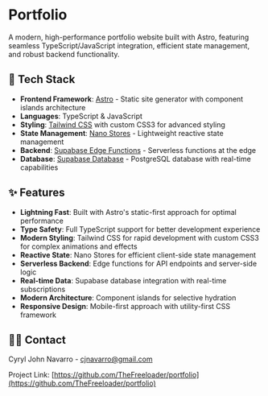 # Portfolio

A modern, high-performance portfolio website built with Astro, featuring seamless TypeScript/JavaScript integration, efficient state management, and robust backend functionality.

## 🚀 Tech Stack

- **Frontend Framework**: [Astro](https://astro.build/) - Static site generator with component islands architecture
- **Languages**: TypeScript & JavaScript
- **Styling**: [Tailwind CSS](https://tailwindcss.com/) with custom CSS3 for advanced styling
- **State Management**: [Nano Stores](https://github.com/nanostores/nanostores) - Lightweight reactive state management
- **Backend**: [Supabase Edge Functions](https://supabase.com/docs/guides/functions) - Serverless functions at the edge
- **Database**: [Supabase Database](https://supabase.com/docs/guides/database) - PostgreSQL database with real-time capabilities

## ✨ Features

- **Lightning Fast**: Built with Astro's static-first approach for optimal performance
- **Type Safety**: Full TypeScript support for better development experience
- **Modern Styling**: Tailwind CSS for rapid development with custom CSS3 for complex animations and effects
- **Reactive State**: Nano Stores for efficient client-side state management
- **Serverless Backend**: Edge functions for API endpoints and server-side logic
- **Real-time Data**: Supabase database integration with real-time subscriptions
- **Modern Architecture**: Component islands for selective hydration
- **Responsive Design**: Mobile-first approach with utility-first CSS framework

## 🙋‍♂️ Contact

Cyryl John Navarro - [cjnavarro@gmail.com](mailto:cjnavarro@gmail.com)

Project Link: [https://github.com/TheFreeloader/portfolio](https://github.com/TheFreeloader/portfolio)
